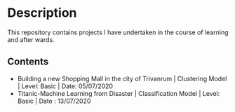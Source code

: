 # Description 

This repository contains projects I have undertaken in the course of learning and after wards. 

## Contents
* Building a new Shopping Mall in the city of Trivanrum | Clustering Model | Level: Basic | Date: 05/07/2020
* Titanic-Machine Learning from Disaster | Classification Model | Level: Basic | Date : 13/07/2020
